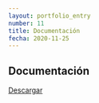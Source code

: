 ```yaml
---
layout: portfolio_entry
number: 11
title: Documentación
fecha: 2020-11-25
---
```


## Documentación

<a class="link" href="{{site.url}}docs/actividad11/Proyecto Final Ing Web.pdf">Descargar</a>


